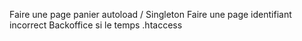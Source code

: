 Faire une page panier 
autoload / Singleton
Faire une page identifiant incorrect
Backoffice si le temps
.htaccess
